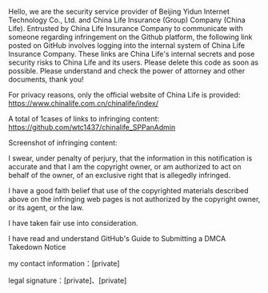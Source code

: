 Hello, we are the security service provider of Beijing Yidun Internet Technology Co., Ltd. and China Life Insurance (Group) Company (China Life). Entrusted by China Life Insurance Company to communicate with someone regarding infringement on the Github platform, the following link posted on GitHub involves logging into the internal system of China Life Insurance Company. These links are China Life's internal secrets and pose security risks to China Life and its users. Please delete this code as soon as possible. Please understand and check the power of attorney and other documents, thank you!

For privacy reasons, only the official website of China Life is provided:  
https://www.chinalife.com.cn/chinalife/index/

A total of 1cases of links to infringing content:   
https://github.com/wtc1437/chinalife_SPPanAdmin


Screenshot of infringing content:





I swear, under penalty of perjury, that the information in this notification is accurate and that I am the copyright owner, or am authorized to act on behalf of the owner, of an exclusive right that is allegedly infringed.

I have a good faith belief that use of the copyrighted materials described above on the infringing web pages is not authorized by the copyright owner, or its agent, or the law.

I have taken fair use into consideration.

I have read and understand GitHub's Guide to Submitting a DMCA Takedown Notice

my contact information：[private]

legal signature：[private]、[private]
